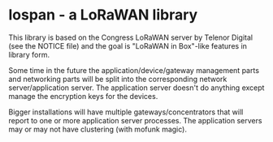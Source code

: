 # lospan - a LoRaWAN library

This library is based on the Congress LoRaWAN server by Telenor Digital (see the NOTICE file) and the goal is
"LoRaWAN in Box"-like features in library form. 

Some time in the future the application/device/gateway management parts and networking parts will be
split into the corresponding network server/application server. The application server doesn't do anything
except manage the encryption keys for the devices.

Bigger installations will have multiple gateways/concentrators that will report to one or more application
server processes. The application servers may or may not have clustering (with mofunk magic).